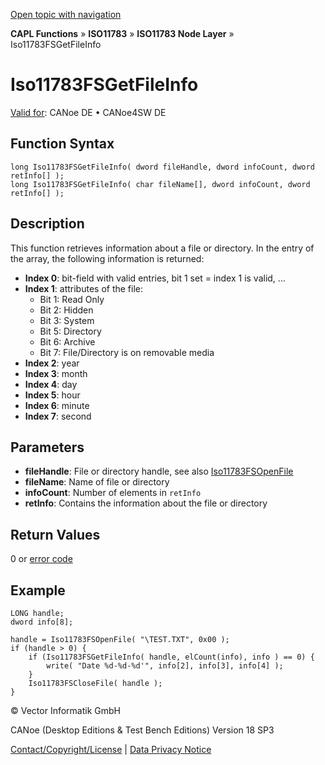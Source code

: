 [Open topic with navigation](../../../../../../CANoeDEFamily.htm#Topics/CAPLFunctions/ISO11783/ISONodeLayer/Functions/CAPLfunctionIso11783fsgetfileinfo.md)

**CAPL Functions** » **ISO11783** » **ISO11783 Node Layer** » Iso11783FSGetFileInfo

# Iso11783FSGetFileInfo

[Valid for](../../../../Shared/FeatureAvailability.md): CANoe DE • CANoe4SW DE

## Function Syntax

```plaintext
long Iso11783FSGetFileInfo( dword fileHandle, dword infoCount, dword retInfo[] );
long Iso11783FSGetFileInfo( char fileName[], dword infoCount, dword retInfo[] );
```

## Description

This function retrieves information about a file or directory. In the entry of the array, the following information is returned:

- **Index 0**: bit-field with valid entries, bit 1 set = index 1 is valid, ...
- **Index 1**: attributes of the file:
  - Bit 1: Read Only
  - Bit 2: Hidden
  - Bit 3: System
  - Bit 5: Directory
  - Bit 6: Archive
  - Bit 7: File/Directory is on removable media
- **Index 2**: year
- **Index 3**: month
- **Index 4**: day
- **Index 5**: hour
- **Index 6**: minute
- **Index 7**: second

## Parameters

- **fileHandle**: File or directory handle, see also [Iso11783FSOpenFile](CAPLfunctionIso11783FSOpenFile.md)
- **fileName**: Name of file or directory
- **infoCount**: Number of elements in `retInfo`
- **retInfo**: Contains the information about the file or directory

## Return Values

0 or [error code](../CAPLfunctionsISONLErrorCodes.md)

## Example

```plaintext
LONG handle;
dword info[8];

handle = Iso11783FSOpenFile( "\TEST.TXT", 0x00 );
if (handle > 0) {
    if (Iso11783FSGetFileInfo( handle, elCount(info), info ) == 0) {
        write( "Date %d-%d-%d'", info[2], info[3], info[4] );
    }
    Iso11783FSCloseFile( handle );
}
```

© Vector Informatik GmbH

CANoe (Desktop Editions & Test Bench Editions) Version 18 SP3

[Contact/Copyright/License](../../../../Shared/ContactCopyrightLicense.md) | [Data Privacy Notice](https://www.vector.com/int/en/company/get-info/privacy-policy/)

